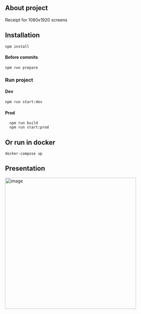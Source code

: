 ## About project

Receipt for 1080x1920 screens

## Installation

```
npm install
```

#### Before commits

```
npm run prepare
```

### Run project

#### Dev

```
npm run start:dev
```

#### Prod

```
  npm run build
  npm run start:prod
```

## Or run in docker

```
docker-compose up
```

## Presentation

<img width="429" alt="image" src="https://github.com/Timeshin/receiptDesign/assets/108158687/c80bc50b-0e20-47d3-9055-8a6a4807bfcf">
